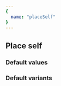 ```yaml
---
{
  name: "placeSelf"
}
---
```


## Place self

### Default values
<!-- defaults.values.start -->

<!-- defaults.values.end -->


### Default variants
<!-- defaults.variants.start -->

<!-- defaults.variants.end -->
